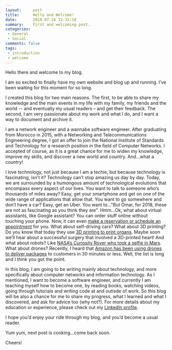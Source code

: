 ```yaml
---
layout:     post
title:      Hello and Welcome!
date:       2018-07-16 12:32:18
summary:    First and welcoming post.
categories: 
 - General
 - Social
comments: false
tags:
 - introduction
 - welcome
---
```


Hello there and welcome to my blog.

I am so excited to finally have my own website and blog up and running. I’ve been waiting for this moment for so long.

I created this blog for two main reasons. The first, to be able to share my knowledge and the main events in my life with my family, my friends and the world -- and eventually my usual readers – and get their feedback. The second, I am very passionate about my work and what I do, and I want a way to document and archive it.

I am a network engineer and a wannabe software engineer. After graduating from Morocco in 2015, with a Networking and Telecommunications Engineering degree, I got an offer to join the National Institute of Standards and Technology for a research position in the field of Computer Networks. I accepted of course, as it is a great chance for me to widen my knowledge, improve my skills, and discover a new world and country. And...what a country!

I love technology, not just because I am a techie, but because technology is fascinating, isn’t it? Technology can’t stop amazing us day by day. Today, we are surrounded by a humongous amount of technological evolutions that encompass every aspect of our lives. You want to talk to someone who’s thousands of miles away? Easy, get your smartphone and get on one of the wide range of applications that allow that. You want to go somewhere and don’t have a car? Easy, get an Uber. You want to…"But Omar, for 2018, these are not as fascinating as you think they are". Hmm...Ok, what about virtual assistants, like Google assistant? You can order stuff online without touching your phone. Now, it can even [make a reservation or schedule an appointment](https://www.youtube.com/watch?v=lXUQ-DdSDoE) for you. What about self-driving cars? What about 3D printing? Do you know that today they use [3D printing to print organs](https://www.youtube.com/watch?v=eZ6GQfXEmyM). Maybe soon we’ll hear about a successful surgery that involved a 3D-printed heart! And what about robots? Like [NASA’s Curiosity Rover who took a selfie in Mars](https://www.youtube.com/watch?v=4tqLk-Wl0Fo). What about drones? Recently, I heard that [Amazon has been using drones to deliver packages](https://www.youtube.com/watch?v=P5hQHBNpd7s) to customers in 30 minutes or less. Well, the list is long and I think you got the point.

In this blog, I am going to be writing mainly about technology, and more specifically about computer networks and information technology. As I mentioned, I want to become a software engineer, and currently I am teaching myself how to become one, by reading books, watching videos, going through tutorials and writing code at and outisde of work. So this blog will be also a chance for me to share my progress, what I learned and what I discovered, and ask for advice too (why not?). For more details about my education or experience, please check out my [LinkedIn profile](https://linkedin.com/in/elmimouni).

I hope you’d enjoy your ride through my blog, and you’d become a usual reader.

Yum yum, next post is cooking...come back soon.

Cheers! 